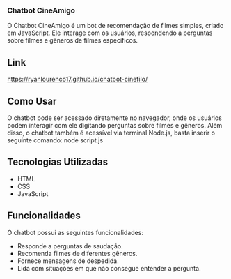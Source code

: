 ### Chatbot CineAmigo

O Chatbot CineAmigo é um bot de recomendação de filmes simples, criado em JavaScript. Ele interage com os usuários, respondendo a perguntas sobre filmes e gêneros de filmes específicos.

## Link
https://ryanlourenco17.github.io/chatbot-cinefilo/

## Como Usar
O chatbot pode ser acessado diretamente no navegador, onde os usuários podem interagir com ele digitando perguntas sobre filmes e gêneros. Além disso, o chatbot também é acessível via terminal Node.js, basta inserir o seguinte comando: node script.js

## Tecnologias Utilizadas
- HTML
- CSS
- JavaScript

## Funcionalidades

O chatbot possui as seguintes funcionalidades:

- Responde a perguntas de saudação.
- Recomenda filmes de diferentes gêneros.
- Fornece mensagens de despedida.
- Lida com situações em que não consegue entender a pergunta.
  

